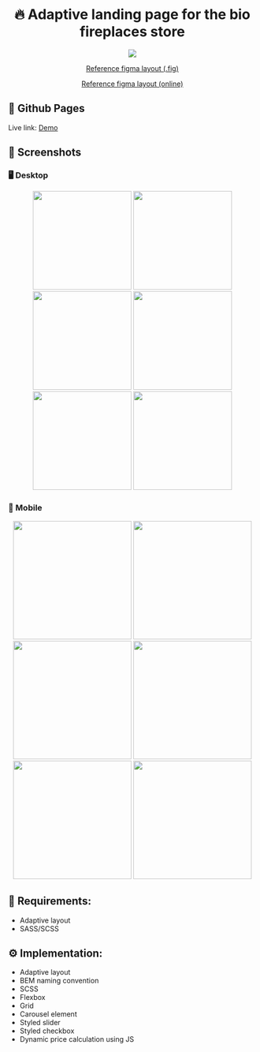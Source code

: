 <h1 align="center">🔥 Adaptive landing page for the bio fireplaces store</h1>

<p align="center">
  <a href="https://skillicons.dev">
    <img src="https://skillicons.dev/icons?i=html,css,scss,js" />
  </a>
</p>

<p align="center">
  <a href="app/layout/">
    Reference figma layout (.fig)
  </a>
</p>

<p align="center">
  <a href="https://www.figma.com/file/tOMcpja1UEQMphG0Wtc6Tx/%5BPublished%5D%5BRU%5D-%C2%ABElite-Fire%C2%BB?node-id=0-1&t=eP0krXJubeUvQOKt-0">
    Reference figma layout (online)
  </a>
</p>

## 🔗 Github Pages

Live link: [Demo](https://safym.github.io/elite-fire/)

## 📸 Screenshots

### 🖥️ Desktop
<p align="center">
    <img height="200px" src="https://user-images.githubusercontent.com/99616798/226188596-974fe27f-2a69-4249-8088-ef1460cfa7e5.png" />
    <img height="200px" src="https://user-images.githubusercontent.com/99616798/226188602-f8b0283b-2251-470e-9b36-27e9b053b356.png" />
    <img height="200px" src="https://user-images.githubusercontent.com/99616798/226188615-a55016e2-4a25-4764-af83-5abc76c375eb.png" />
    <img height="200px" src="https://user-images.githubusercontent.com/99616798/226188619-de9402d2-e833-42bf-bc50-03edef3e79ec.png" />
    <img height="200px" src="https://user-images.githubusercontent.com/99616798/226188626-9f2c2d95-a06a-4e1d-b8ea-5a4891301e01.png" />
    <img height="200px" src="https://user-images.githubusercontent.com/99616798/226188628-b9b6c199-8050-4b8e-82fe-ea91929e374d.png" />
</p>

### 📱 Mobile
<p align="center">
    <img height="240px" src="https://user-images.githubusercontent.com/99616798/226187282-0a6f83ac-2e83-43ee-91ae-e5cb23ede97a.png" />
    <img height="240px" src="https://user-images.githubusercontent.com/99616798/226187286-9436dd5c-874c-4fe0-b851-b0f136d752c5.png" />
    <img height="240px" src="https://user-images.githubusercontent.com/99616798/226187291-bc70aff8-00ac-479d-bfb6-21ca5fd9bba0.png" />
    <img height="240px" src="https://user-images.githubusercontent.com/99616798/226187297-eec4fabb-1dc8-4a37-96c5-0bfd4549c016.png" />
    <img height="240px" src="https://user-images.githubusercontent.com/99616798/226187300-452eae0e-797f-413b-a4b5-99b0400b4c48.png" />
    <img height="240px" src="https://user-images.githubusercontent.com/99616798/226187545-f1194b7b-5c62-4e73-b195-3fddc21dd899.png" />
</p>

## 📑 Requirements:
* Adaptive layout
* SASS/SCSS

## ⚙️ Implementation:
* Adaptive layout
* BEM naming convention
* SCSS
* Flexbox
* Grid
* Carousel element
* Styled slider
* Styled checkbox
* Dynamic price calculation using JS
